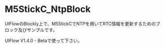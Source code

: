 # M5StickC_NtpBlock
UIFlowのBlockly上で、M5StickCでNTPを用いてRTC情報を更新するためのブロック及びサンプルです。

UIFlow V1.4.0 - Betaで使って下さい。
